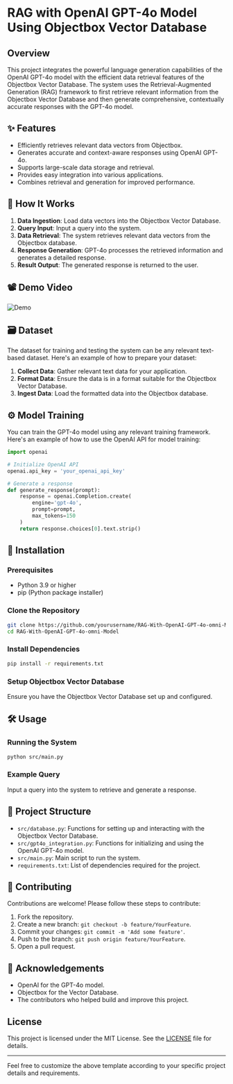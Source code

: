 # RAG with OpenAI GPT-4o Model Using Objectbox Vector Database

## Overview
This project integrates the powerful language generation capabilities of the OpenAI GPT-4o model with the efficient data retrieval features of the Objectbox Vector Database. The system uses the Retrieval-Augmented Generation (RAG) framework to first retrieve relevant information from the Objectbox Vector Database and then generate comprehensive, contextually accurate responses with the GPT-4o model.

## ✨ Features
- Efficiently retrieves relevant data vectors from Objectbox.
- Generates accurate and context-aware responses using OpenAI GPT-4o.
- Supports large-scale data storage and retrieval.
- Provides easy integration into various applications.
- Combines retrieval and generation for improved performance.

## 🧠 How It Works
1. **Data Ingestion**: Load data vectors into the Objectbox Vector Database.
2. **Query Input**: Input a query into the system.
3. **Data Retrieval**: The system retrieves relevant data vectors from the Objectbox database.
4. **Response Generation**: GPT-4o processes the retrieved information and generates a detailed response.
5. **Result Output**: The generated response is returned to the user.

## 📽️ Demo Video

![Demo](Demo.gif)

## 🗃️ Dataset

The dataset for training and testing the system can be any relevant text-based dataset. Here's an example of how to prepare your dataset:

1. **Collect Data**: Gather relevant text data for your application.
2. **Format Data**: Ensure the data is in a format suitable for the Objectbox Vector Database.
3. **Ingest Data**: Load the formatted data into the Objectbox database.

## ⚙️ Model Training

You can train the GPT-4o model using any relevant training framework. Here's an example of how to use the OpenAI API for model training:

```python
import openai

# Initialize OpenAI API
openai.api_key = 'your_openai_api_key'

# Generate a response
def generate_response(prompt):
    response = openai.Completion.create(
        engine='gpt-4o',
        prompt=prompt,
        max_tokens=150
    )
    return response.choices[0].text.strip()
```

## 🚀 Installation

### Prerequisites
- Python 3.9 or higher
- pip (Python package installer)

### Clone the Repository
```bash
git clone https://github.com/yourusername/RAG-With-OpenAI-GPT-4o-omni-Model.git
cd RAG-With-OpenAI-GPT-4o-omni-Model
```

### Install Dependencies
```bash
pip install -r requirements.txt
```

### Setup Objectbox Vector Database
Ensure you have the Objectbox Vector Database set up and configured.

## 🛠️ Usage

### Running the System
```bash
python src/main.py
```

### Example Query
Input a query into the system to retrieve and generate a response.

## 📂 Project Structure
- `src/database.py`: Functions for setting up and interacting with the Objectbox Vector Database.
- `src/gpt4o_integration.py`: Functions for initializing and using the OpenAI GPT-4o model.
- `src/main.py`: Main script to run the system.
- `requirements.txt`: List of dependencies required for the project.

## 🤝 Contributing

Contributions are welcome! Please follow these steps to contribute:

1. Fork the repository.
2. Create a new branch: `git checkout -b feature/YourFeature`.
3. Commit your changes: `git commit -m 'Add some feature'`.
4. Push to the branch: `git push origin feature/YourFeature`.
5. Open a pull request.

## 🙏 Acknowledgements
- OpenAI for the GPT-4o model.
- Objectbox for the Vector Database.
- The contributors who helped build and improve this project.

## License

This project is licensed under the MIT License. See the [LICENSE](LICENSE) file for details.

---

Feel free to customize the above template according to your specific project details and requirements.
